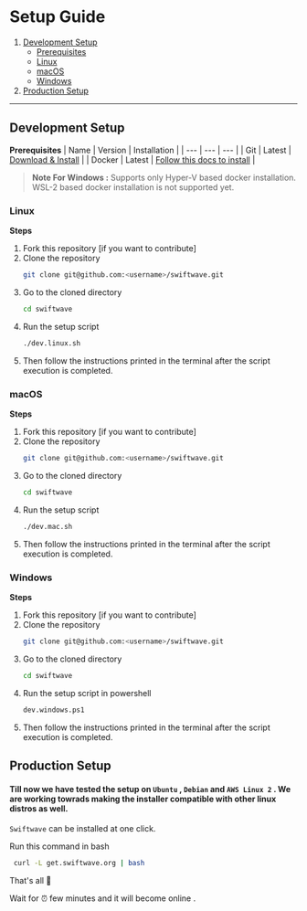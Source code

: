 # Setup Guide
1. [Development Setup](#development-setup)
    - [Prerequisites](#prerequisites)
    - [Linux](#linux)
    - [macOS](#macos)
    - [Windows](#windows)
2. [Production Setup](#production-setup)
---

## Development Setup
**Prerequisites**
|  Name | Version | Installation |
| --- | --- | --- |
| Git | Latest | [Download & Install](https://git-scm.com/downloads) |
| Docker | Latest | [Follow this docs to install](https://docs.docker.com/engine/install/) |

> **Note For Windows :** Supports only Hyper-V based docker installation. WSL-2 based docker installation is not supported yet.

### Linux
**Steps**
1. Fork this repository [if you want to contribute]
2. Clone the repository
    ```bash
    git clone git@github.com:<username>/swiftwave.git
    ```
3. Go to the cloned directory
    ```bash
    cd swiftwave
    ```
4. Run the setup script
    ```bash
    ./dev.linux.sh
    ```
5. Then follow the instructions printed in the terminal after the script execution is completed.

### macOS
**Steps**
1. Fork this repository [if you want to contribute]
2. Clone the repository
    ```bash
    git clone git@github.com:<username>/swiftwave.git
    ```
3. Go to the cloned directory
    ```bash
    cd swiftwave
    ```
4. Run the setup script
    ```bash
    ./dev.mac.sh
    ```
5. Then follow the instructions printed in the terminal after the script execution is completed.

### Windows
**Steps**
1. Fork this repository [if you want to contribute]
2. Clone the repository
    ```bash
    git clone git@github.com:<username>/swiftwave.git
    ```
3. Go to the cloned directory
    ```bash
    cd swiftwave
    ```
4. Run the setup script in powershell
    ```bash
    dev.windows.ps1
    ```
5. Then follow the instructions printed in the terminal after the script execution is completed.



## Production Setup
#### Till now we have tested the setup on `Ubuntu` , `Debian` and `AWS Linux 2` . We are working towrads making the installer compatible with other linux distros as well.

`Swiftwave` can be installed at one click.

Run this command in bash
```bash
 curl -L get.swiftwave.org | bash
```

That's all 🍻

Wait for ⏰  few minutes and it will become online .